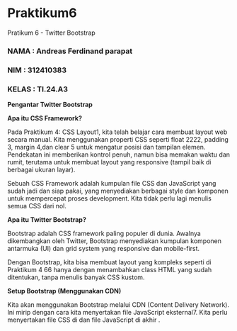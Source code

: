 # Praktikum6
Pratikum 6 - Twitter Bootstrap
### NAMA : Andreas Ferdinand parapat
### NIM : 312410383
### KELAS : TI.24.A3

**Pengantar Twitter Bootstrap**

**Apa itu CSS Framework?**

Pada Praktikum 4: CSS Layout1, kita telah belajar cara membuat layout web secara manual. 
Kita menggunakan properti CSS seperti float 2222, padding 3, margin 4,dan clear 5 
untuk mengatur posisi dan tampilan elemen. Pendekatan ini memberikan kontrol penuh, namun bisa
memakan waktu dan rumit, terutama untuk membuat layout yang responsive (tampil baik di
berbagai ukuran layar).

Sebuah CSS Framework adalah kumpulan file CSS dan JavaScript yang sudah jadi dan siap
pakai, yang menyediakan berbagai style dan komponen untuk mempercepat proses development.
Kita tidak perlu lagi menulis semua CSS dari nol.

**Apa itu Twitter Bootstrap?**

Bootstrap adalah CSS framework paling populer di dunia. Awalnya dikembangkan oleh Twitter,
Bootstrap menyediakan kumpulan komponen antarmuka (UI) dan grid system yang responsive
dan mobile-first.

Dengan Bootstrap, kita bisa membuat layout yang kompleks seperti di Praktikum 4 66 hanya
dengan menambahkan class HTML yang sudah ditentukan, tanpa menulis banyak CSS kustom.

**Setup Bootstrap (Menggunakan CDN)**

Kita akan menggunakan Bootstrap melalui CDN (Content Delivery Network). Ini mirip dengan
cara kita menyertakan file JavaScript eksternal7. 
Kita perlu menyertakan file CSS di <head> dan file JavaScript di akhir <body>.
